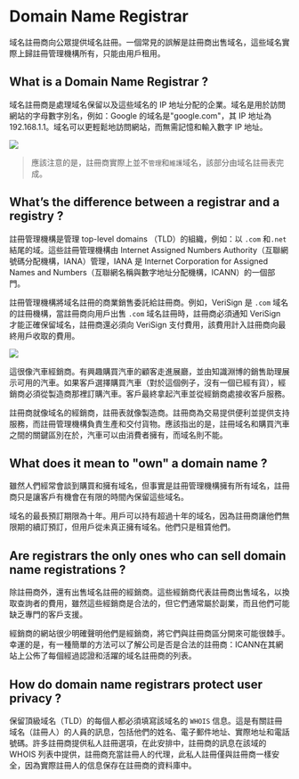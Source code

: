 # Domain Name Registrar
域名註冊商向公眾提供域名註冊。一個常見的誤解是註冊商出售域名，這些域名實際上歸註冊管理機構所有，只能由用戶租用。
## What is a Domain Name Registrar ?
域名註冊商是處理域名保留以及這些域名的 IP 地址分配的企業。域名是用於訪問網站的字母數字別名，例如：Google 的域名是"google.com"，其 IP 地址為 192.168.1.1。域名可以更輕鬆地訪問網站，而無需記憶和輸入數字 IP 地址。

![](https://www.cloudflare.com/img/learning/dns/what-is-1.1.1.1/dns-lookup.png)

>應該注意的是，註冊商實際上並不`管理`和`維護`域名，該部分由域名註冊表完成。

## What’s the difference between a registrar and a registry ?
註冊管理機構是管理  top-level domains （TLD）的組織，例如：以 `.com` 和`.net` 結尾的域。這些註冊管理機構由 Internet Assigned Numbers Authority（互聯網號碼分配機構，IANA）管理，IANA 是  Internet Corporation for Assigned Names and Numbers（互聯網名稱與數字地址分配機構，ICANN）的一個部門。

註冊管理機構將域名註冊的商業銷售委託給註冊商。例如，VeriSign 是 `.com` 域名的註冊機構，當註冊商向用戶出售 `.com` 域名註冊時，註冊商必須通知 VeriSign 才能正確保留域名，註冊商還必須向 VeriSign 支付費用，該費用計入註冊商向最終用戶收取的費用。

![](https://www.cloudflare.com/img/learning/dns/glossary/what-is-a-domain-name-registrar/registrar-flow.png)

這很像汽車經銷商。有興趣購買汽車的顧客走進展廳，並由知識淵博的銷售助理展示可用的汽車。如果客戶選擇購買汽車（對於這個例子，沒有一個已經有貨），經銷商必須從製造商那裡訂購汽車。客戶最終拿起汽車並從經銷商處接收客戶服務。

註冊商就像域名的經銷商，註冊表就像製造商。註冊商為交易提供便利並提供支持服務，而註冊管理機構負責生產和交付貨物。應該指出的是，註冊域名和購買汽車之間的關鍵區別在於，汽車可以由消費者擁有，而域名則不能。

## What does it mean to "own" a domain name ?
雖然人們經常會談到購買和擁有域名，但事實是註冊管理機構擁有所有域名，註冊商只是讓客戶有機會在有限的時間內保留這些域名。

域名的最長預訂期限為十年。用戶可以持有超過十年的域名，因為註冊商讓他們無限期的續訂預訂，但用戶從未真正擁有域名。他們只是租賃他們。

## Are registrars the only ones who can sell domain name registrations ?
除註冊商外，還有出售域名註冊的經銷商。這些經銷商代表註冊商出售域名，以換取查詢者的費用，雖然這些經銷商是合法的，但它們通常屬於副業，而且他們可能缺乏專門的客戶支援。

經銷商的網站很少明確聲明他們是經銷商，將它們與註冊商區分開來可能很棘手。幸運的是，有一種簡單的方法可以了解公司是否是合法的註冊商：ICANN在其網站上公佈了每個經過認證和活躍的域名註冊商的列表。

## How do domain name registrars protect user privacy ?
保留頂級域名（TLD）的每個人都必須填寫該域名的 `WHOIS` 信息。這是有關註冊域名（註冊人）的人員的訊息，包括他們的姓名、電子郵件地址、實際地址和電話號碼。許多註冊商提供私人註冊選項，在此安排中，註冊商的訊息在該域的 WHOIS 列表中提供，註冊商充當註冊人的代理，此私人註冊僅與註冊商一樣安全，因為實際註冊人的信息保存在註冊商的資料庫中。